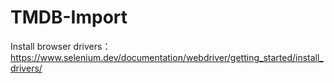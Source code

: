 # TMDB-Import

Install browser drivers：https://www.selenium.dev/documentation/webdriver/getting_started/install_drivers/
